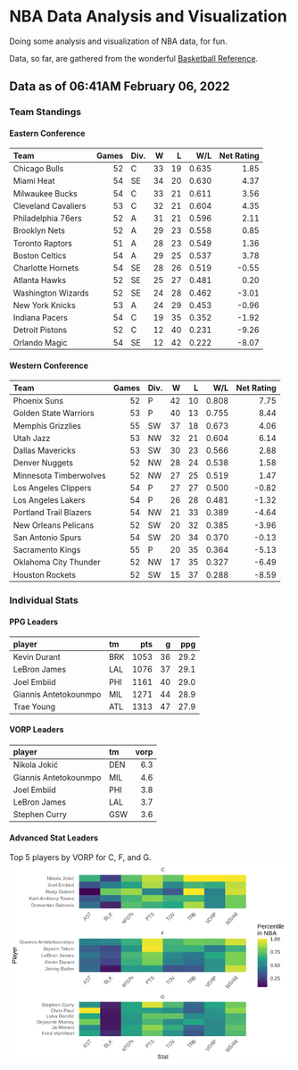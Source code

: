 # NBA Data Analysis and Visualization

Doing some analysis and visualization of NBA data, for fun.

Data, so far, are gathered from the wonderful [Basketball
Reference](https://www.basketball-reference.com/).

## Data as of 06:41AM February 06, 2022

### Team Standings

#### Eastern Conference

| Team                | Games | Div. |  W |  L |   W/L | Net Rating |
| :------------------ | ----: | :--- | -: | -: | ----: | ---------: |
| Chicago Bulls       |    52 | C    | 33 | 19 | 0.635 |       1.85 |
| Miami Heat          |    54 | SE   | 34 | 20 | 0.630 |       4.37 |
| Milwaukee Bucks     |    54 | C    | 33 | 21 | 0.611 |       3.56 |
| Cleveland Cavaliers |    53 | C    | 32 | 21 | 0.604 |       4.35 |
| Philadelphia 76ers  |    52 | A    | 31 | 21 | 0.596 |       2.11 |
| Brooklyn Nets       |    52 | A    | 29 | 23 | 0.558 |       0.85 |
| Toronto Raptors     |    51 | A    | 28 | 23 | 0.549 |       1.36 |
| Boston Celtics      |    54 | A    | 29 | 25 | 0.537 |       3.78 |
| Charlotte Hornets   |    54 | SE   | 28 | 26 | 0.519 |     \-0.55 |
| Atlanta Hawks       |    52 | SE   | 25 | 27 | 0.481 |       0.20 |
| Washington Wizards  |    52 | SE   | 24 | 28 | 0.462 |     \-3.01 |
| New York Knicks     |    53 | A    | 24 | 29 | 0.453 |     \-0.96 |
| Indiana Pacers      |    54 | C    | 19 | 35 | 0.352 |     \-1.92 |
| Detroit Pistons     |    52 | C    | 12 | 40 | 0.231 |     \-9.26 |
| Orlando Magic       |    54 | SE   | 12 | 42 | 0.222 |     \-8.07 |

#### Western Conference

| Team                   | Games | Div. |  W |  L |   W/L | Net Rating |
| :--------------------- | ----: | :--- | -: | -: | ----: | ---------: |
| Phoenix Suns           |    52 | P    | 42 | 10 | 0.808 |       7.75 |
| Golden State Warriors  |    53 | P    | 40 | 13 | 0.755 |       8.44 |
| Memphis Grizzlies      |    55 | SW   | 37 | 18 | 0.673 |       4.06 |
| Utah Jazz              |    53 | NW   | 32 | 21 | 0.604 |       6.14 |
| Dallas Mavericks       |    53 | SW   | 30 | 23 | 0.566 |       2.88 |
| Denver Nuggets         |    52 | NW   | 28 | 24 | 0.538 |       1.58 |
| Minnesota Timberwolves |    52 | NW   | 27 | 25 | 0.519 |       1.47 |
| Los Angeles Clippers   |    54 | P    | 27 | 27 | 0.500 |     \-0.82 |
| Los Angeles Lakers     |    54 | P    | 26 | 28 | 0.481 |     \-1.32 |
| Portland Trail Blazers |    54 | NW   | 21 | 33 | 0.389 |     \-4.64 |
| New Orleans Pelicans   |    52 | SW   | 20 | 32 | 0.385 |     \-3.96 |
| San Antonio Spurs      |    54 | SW   | 20 | 34 | 0.370 |     \-0.13 |
| Sacramento Kings       |    55 | P    | 20 | 35 | 0.364 |     \-5.13 |
| Oklahoma City Thunder  |    52 | NW   | 17 | 35 | 0.327 |     \-6.49 |
| Houston Rockets        |    52 | SW   | 15 | 37 | 0.288 |     \-8.59 |

### Individual Stats

#### PPG Leaders

| player                | tm  |  pts |  g |  ppg |
| :-------------------- | :-- | ---: | -: | ---: |
| Kevin Durant          | BRK | 1053 | 36 | 29.2 |
| LeBron James          | LAL | 1076 | 37 | 29.1 |
| Joel Embiid           | PHI | 1161 | 40 | 29.0 |
| Giannis Antetokounmpo | MIL | 1271 | 44 | 28.9 |
| Trae Young            | ATL | 1313 | 47 | 27.9 |

#### VORP Leaders

| player                | tm  | vorp |
| :-------------------- | :-- | ---: |
| Nikola Jokić          | DEN |  6.3 |
| Giannis Antetokounmpo | MIL |  4.6 |
| Joel Embiid           | PHI |  3.8 |
| LeBron James          | LAL |  3.7 |
| Stephen Curry         | GSW |  3.6 |

#### Advanced Stat Leaders

Top 5 players by VORP for C, F, and G.
![](README_files/figure-gfm/README-unnamed-chunk-7-1.png)<!-- -->
